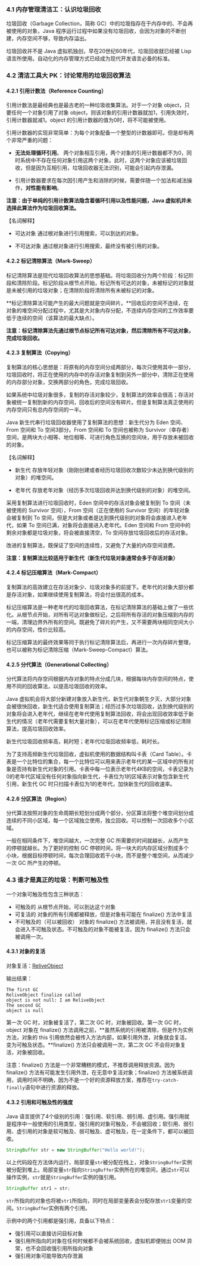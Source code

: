### 4.1 内存管理清洁工：认识垃圾回收
  垃圾回收（Garbage Collection，简称 GC）中的垃圾指存在于内存中的、不会再被使用的对象，Java 程序运行过程中如果没有垃圾回收，会因为对象的不断创建，内存空间不够，导致内存溢出。

  垃圾回收并不是 Java 虚拟机独创，早在20世纪60年代，垃圾回收就已经被 Lisp 语言所使用。自动化的内存管理方式已经成为现代开发语言必备的标准。

### 4.2 清洁工具大 PK：讨论常用的垃圾回收算法
#### 4.2.1 引用计数法（Reference Counting）
  引用计数法是最经典也是最古老的一种垃圾收集算法。对于一个对象 object，只要任何一个对象引用了对象 object，则该对象的引用计数器就加1，引用失效时，引用计数器就减1。object 的引用计数器的值为0时，将不可能被使用。

  引用计数器的实现非常简单：为每个对象配备一个整型的计数器即可。但是却有两个非常严重的问题：
  - **无法处理循环引用**。
    两个对象相互引用，两个对象的引用计数器都不为0，同时系统中不存在任何对象引用这两个对象。此时，这两个对象应该被垃圾回收，但是因为互相引用，垃圾回收器无法识别，可能会引起内存泄漏。

  - 引用计数器要求在每次因引用产生和消除的时候，需要伴随一个加法和减法操作，**对性能有影响**。

  **注意：由于单纯的引用计数算法隐含着循环引用以及性能问题，Java 虚拟机并未选择此算法作为垃圾回收算法。**

  【名词解释】
  - 可达对象
    通过根对象进行引用搜索，可以到达的对象。

  - 不可达对象
    通过根对象进行引用搜索，最终没有被引用的对象。

#### 4.2.2 标记清除算法（Mark-Sweep）
  标记清除算法是现代垃圾回收算法的思想基础。将垃圾回收分为两个阶段：标记阶段和清除阶段。标记阶段从根节点开始，标记所有可达的对象，未被标记的对象就是未被引用的垃圾对象；在清除阶段将清除所有未被标记的对象。

  **标记清除算法可能产生的最大问题就是空间碎片。**回收后的空间不连续，在对象的堆空间分配过程中，尤其是大对象内存分配，不连续内存空间的工作效率要低于连续的空间（该算法的最大缺点）。

  **注意：标记清除算法先通过根节点标记所有可达对象，然后清除所有不可达对象，完成垃圾回收。**

#### 4.2.3 复制算法（Copying）
  复制算法的核心思想是：将原有的内存空间分成两部分，每次只使用其中一部分，垃圾回收时，将正在使用的内存中的存活对象复制到另外一部分中，清除正在使用的内存部分对象，交换两部分的角色，完成垃圾回收。

  如果系统中垃圾对象很多，复制的存活对象较少，复制算法的效率会很高；存活对象被统一复制到新的内存空间，回收后的空间没有碎片。但是复制算法真正使用的内存空间只有总内存空间的一半。

  Java 新生代串行垃圾回收器使用了复制算法的思想：新生代分为 Eden 空间、From 空间和 To 空间3部分。From 空间和 To 空间也被称为 Survivor（幸存者）空间，是两块大小相等、地位相等、可进行角色互换的空间块，用于存放未被回收的对象。

  【名词解释】
  - 新生代
    存放年轻对象（刚刚创建或者经历垃圾回收次数较少未达到换代级别的对象）的堆空间。

  - 老年代
    存放老年对象（经历多次垃圾回收并达到换代级别的对象）的堆空间。

  采用复制算法进行垃圾回收时，Eden 空间中的存活对象会被复制到 To 空间（未被使用的 Survivor 空间），From 空间（正在使用的 Survivor 空间）的年轻对象会被复制到 To 空间，但是大对象或者是达到换代级别的对象将会直接进入老年代，如果 To 空间已满，对象将会直接进入老年代。Eden 空间和 From 空间中的剩余对象都是垃圾对象，将会被直接清空，To 空间存放垃圾回收后的存活对象。

  改进的复制算法，既保证了空间的连续性，又避免了大量的内存空间浪费。

  **注意：复制算法比较适用于新生代（新生代垃圾对象通常会多于存活对象）**

#### 4.2.4 标记压缩算法（Mark-Compact）
  复制算法的高效建立在存活对象少、垃圾对象多的前提下。老年代的对象大部分都是存活对象，如果继续使用复制算法，将会付出很高的成本。

  标记压缩算法是一种老年代的垃圾回收算法，在标记清除算法的基础上做了一些优化。从根节点开始，对所有可达对象做标记，之后将所有存活的对象压缩到内存的一端，清理边界外所有的空间。既避免了碎片的产生，又不需要两块相同空间大小的内存空间，性价比较高。

  标记压缩算法的最终效果等同于执行标记清除算法后，再进行一次内存碎片整理，也可以被称为标记清除压缩（Mark-Sweep-Compact）算法。

#### 4.2.5 分代算法（Generational Collecting）
  分代算法将内存空间根据内存对象的特点分成几块，根据每块内存空间的特点，使用不同的回收算法，以提高垃圾回收的效率。

  Java 虚拟机会将大部分新建对象放入新生代，新生代对象朝生夕灭，大部分对象会被很快回收，新生代适合使用复制算法；经历过多次垃圾回收，达到换代级别的对象将会进入老年代，继续在老年代使用复制算法回收，将会出现回收效率低于新生代的情况（老年代需要复制大量对象），可以在老年代使用标记压缩或标记清除算法，提高垃圾回收效率。

  新生代垃圾回收频率高，耗时短；老年代垃圾回收频率低，耗时长。

  为了支持高频新生代垃圾回收，虚拟机使用的数据结构叫卡表（Card Table）。卡表是一个比特位的集合，每一个比特位可以用来表示老年代的某一区域中的所有对象是否持有新生代对象的引用。卡表中每一位表示老年代4KB的空间，卡表记录为0的老年代区域没有任何对象指向新生代，卡表位为1的区域表示对象包含新生代引用，新生代 GC 时只扫描卡表位为1的老年代，加快新生代的回收速率。

#### 4.2.6 分区算法（Region）
  分代算法按照对象的生命周期长短划分成两个部分，分区算法将整个堆空间划分成连续的不同小区域，每一个区域独立使用，独立回收。可以控制一次回收多个小区域。

  一般在相同条件下，堆空间越大，一次完整 GC 所需要的时间就越长，从而产生的停顿就越长。为了更好的控制 GC 停顿时间，将一块大的内存区域分割成多个小块，根据目标停顿时间，每次合理回收若干小块，而不是整个堆空间，从而减少一次 GC 所产生的停顿。

### 4.3 谁才是真正的垃圾：判断可触及性
  一个对象可触及性包含三种状态：
  - 可触及的
    从根节点开始，可以到达这个对象
  - 可复活的
    对象的所有引用都被释放，但是对象有可能在 finalize() 方法中复活
  - 不可触及的（可以被回收）
    对象的 finalize() 方法被调用，并且没有复活，就会进入不可触及状态。不可触及的对象不能被复活，因为 finalize() 方法只会被调用一次。

#### 4.3.1 对象的复活
  对象复活：[ReliveObject](../java/com/ibgdn/chapter_4/ReliveObject.java)

  输出结果：
  ```
  The first GC
  ReliveObject finalize called
  object is not null: I am ReliveObject
  The second GC
  object is null
  ```

  第一次 GC 时，对象被复活了，第二次 GC 时，对象被回收。第一次 GC 时，object 对象在 finalize() 方法调用之前，**虽然系统的引用被清除，但是作为实例方法，对象的 this 引用依然会被传入方法内部，如果引用外泄，对象就会复活，变为可触及状态。**finalize() 方法只会被调用一次，第二次 GC 不会将对象复活，对象被回收。

  注意：finalize() 方法是一个非常糟糕的模式，不推荐调用释放资源。因为 finalize() 方法有可能发生引用外泄，在无意中复活对象；finalize() 方法被系统调用，调用时间不明确，因为不是一个好的资源释放方案，推荐在`try-catch-finally`语句中进行资源的释放。

#### 4.3.2 引用和可触及性的强度
  Java 语言提供了4个级别的引用：强引用、软引用、弱引用、虚引用。强引用就是程序中一般使用的引用类型，强引用的对象可触及，不会被回收；软引用、弱引用、虚引用的对象是软可触及、弱可触及、虚可触及，在一定条件下，都可以被回收。

  ```java
  StringBuffer str = new StringBuffer("Hello world!");
  ```
  以上代码段在方法体内运行，局部变量`str`被分配在栈上，对象`StringBuffer`实例被分配到堆上。局部变量`str`指向`StringBuffer`实例所在的堆空间，通过`str`可以操作实例，`str`就是`StringBuffer`实例的强引用。

  ```java
  StringBuffer str1 = str;
  ```
  `str`所指向的对象也将被`str1`所指向，同时在局部变量表会分配存放`str1`变量的空间。`StringBuffer`实例有两个引用。

  示例中的两个引用都是强引用，具备以下特点：
  - 强引用可以直接访问目标对象
  - 强引用所指向的对象在任何时候都不会被系统回收，虚拟机即便抛出 OOM 异常，也不会回收强引用所指向对象
  - 强引用对象可能导致内存泄漏